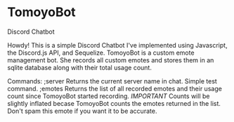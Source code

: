# TomoyoBot
Discord Chatbot

Howdy!
This is a simple Discord Chatbot I've implemented using Javascript, the Discord.js API, and Sequelize.
TomoyoBot is a custom emote management bot. She records all custom emotes and stores them in an sqlite database along with their total usage count.

Commands:
;server		Returns the current server name in chat. Simple test command.
;emotes		Returns the list of all recorded emotes and their usage count since TomoyoBot started recording.
			*IMPORTANT* Counts will be slightly inflated becase TomoyoBot counts the emotes returned in the list.
			Don't spam this emote if you want it to be accurate.
